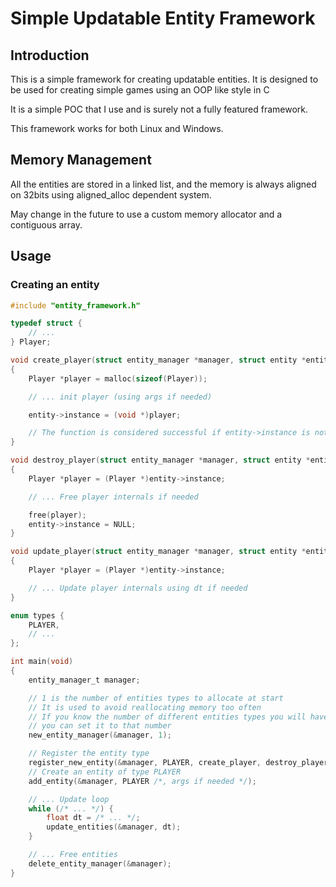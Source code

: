 # Simple Updatable Entity Framework

## Introduction

This is a simple framework for creating updatable entities. It is designed to be used for creating simple games using an OOP like style in C

It is a simple POC that I use and is surely not a fully featured framework.

This framework works for both Linux and Windows.

## Memory Management

All the entities are stored in a linked list, and the memory is always aligned on 32bits using aligned_alloc dependent system.

May change in the future to use a custom memory allocator and a contiguous array.

## Usage

### Creating an entity

```c
#include "entity_framework.h"

typedef struct {
    // ...
} Player;

void create_player(struct entity_manager *manager, struct entity *entity, va_list args)
{
    Player *player = malloc(sizeof(Player));

    // ... init player (using args if needed)

    entity->instance = (void *)player;

    // The function is considered successful if entity->instance is not NULL
}

void destroy_player(struct entity_manager *manager, struct entity *entity)
{
    Player *player = (Player *)entity->instance;

    // ... Free player internals if needed

    free(player);
    entity->instance = NULL;
}

void update_player(struct entity_manager *manager, struct entity *entity, float dt)
{
    Player *player = (Player *)entity->instance;

    // ... Update player internals using dt if needed
}

enum types {
    PLAYER,
    // ...
};

int main(void)
{
    entity_manager_t manager;

    // 1 is the number of entities types to allocate at start
    // It is used to avoid reallocating memory too often
    // If you know the number of different entities types you will have,
    // you can set it to that number
    new_entity_manager(&manager, 1); 

    // Register the entity type
    register_new_entity(&manager, PLAYER, create_player, destroy_player, update_player);
    // Create an entity of type PLAYER
    add_entity(&manager, PLAYER /*, args if needed */);

    // ... Update loop
    while (/* ... */) {
        float dt = /* ... */;
        update_entities(&manager, dt);
    }

    // ... Free entities
    delete_entity_manager(&manager);
}
```
